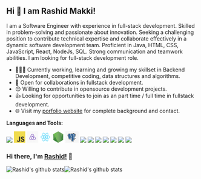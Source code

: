 ## Hi 👋 I am Rashid Makki! 

I am a Software Engineer with experience in full-stack development. Skilled in problem-solving and passionate about innovation. Seeking a challenging position to contribute technical expertise and collaborate effectively in a dynamic software development team. Proficient in Java, HTML, CSS, JavaScript, React, NodeJs, SQL. Strong communication and teamwork abilities. I am looking for full-stack development role.


- 👨🏽‍💻 Currently working, learning and growing my skillset in Backend Development, competitive coding, data structures and algorithms.
- 🤝 Open for collaborations in fullstack development.
- 😊 Willing to contribute in opensource development projects.
- 👍 Looking for opportunities to join as an part time / full time in  fullstack development. 
- 🌐 Visit my [porfolio website](https://rashidmakki.netlify.app/) for complete background and contact.

**Languages and Tools:**  

<code><img height="30" src="https://img.icons8.com/?size=512&id=13679&format=png"></code>
<code><img height="30" src="https://raw.githubusercontent.com/github/explore/80688e429a7d4ef2fca1e82350fe8e3517d3494d/topics/javascript/javascript.png"></code>
<code><img height="30" src="./assets/redux.png"></code>
<code><img height="30" src="https://raw.githubusercontent.com/github/explore/80688e429a7d4ef2fca1e82350fe8e3517d3494d/topics/react/react.png"></code>
<code><img height="30" src="https://raw.githubusercontent.com/github/explore/80688e429a7d4ef2fca1e82350fe8e3517d3494d/topics/nodejs/nodejs.png"></code>
<code><img height="30" src="./assets/psql.png"></code>
<code><img height="30" src="https://www.techasoft.com/debug/img/oracle.png"></code>
<code><img height="30" src="https://encrypted-tbn0.gstatic.com/images?q=tbn:ANd9GcRG0jc6Q9k2g3X3VJUdI-c3DfCkXccC-5BR7AdNZyaKedw-2x_ZnEFSKVoKXgo-jIQYvUg&usqp=CAU"></code>
<code><img height="30" src="https://yt3.googleusercontent.com/ytc/APkrFKawpJcW83itboQ9uBUgLoqVnZcFXJtkD74yyhZUGQ=s900-c-k-c0x00ffffff-no-rj"></code>
<code><img height="30" src="https://w7.pngwing.com/pngs/512/824/png-transparent-visual-studio-code-hd-logo-thumbnail.png"></code>
<code><img height="30" src="https://img.icons8.com/?size=512&id=74402&format=png"></code>
<code><img height="30" src="https://img.icons8.com/?size=512&id=22813&format=png"></code>
<code><img height="30" src="https://img.icons8.com/?size=512&id=33039&format=png"></code>

### Hi there, I'm [Rashid!](https://rashidmakki.netlify.app/) 👋

<a href="https://github.com/rashidmakki"><img align="left" src="https://github-readme-stats.anuraghazra1.vercel.app/api?username=rashidmakki&show_icons=true&theme=radical" alt="Rashid's github stats" /></a>

<a href="https://github.com/rashidmakki"><img align="left" src="https://github-readme-stats.vercel.app/api/top-langs/?username=rashidmakki&layout=compact&theme=radical" alt="Rashid's github stats" /></a>



<!--
**rashidmakki/rashidmakki** is a ✨ _special_ ✨ repository because its `README.md` (this file) appears on your GitHub profile.

Here are some ideas to get you started:

- 🔭 I’m currently working on ...
- 🌱 I’m currently learning ...
- 👯 I’m looking to collaborate on ...
- 🤔 I’m looking for help with ...
- 💬 Ask me about ...
- 📫 How to reach me: ...
- 😄 Pronouns: ...
- ⚡ Fun fact: ...
-->
